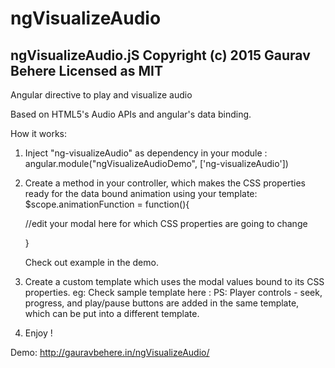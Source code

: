 # ngVisualizeAudio
ngVisualizeAudio.jS
Copyright (c) 2015 Gaurav Behere
Licensed as MIT 
-------------------------------

Angular directive to play and visualize audio

Based on HTML5's Audio APIs and angular's data binding.

How it works:

1. Inject "ng-visualizeAudio" as dependency in your module :
   angular.module("ngVisualizeAudioDemo", ['ng-visualizeAudio'])

2. Create a method in your controller, which makes the CSS properties ready for the data bound animation using your template:
   $scope.animationFunction = function(){
   
   //edit your modal here for which CSS properties are going to change
   
   }
   
   Check out example in the demo.
   
3. Create a custom template which uses the modal values bound to its CSS properties.
   eg: Check sample template here : 
   PS: Player controls - seek, progress, and play/pause buttons are added in the same template, which can be put into a different template.


4. Enjoy !


Demo: http://gauravbehere.in/ngVisualizeAudio/



